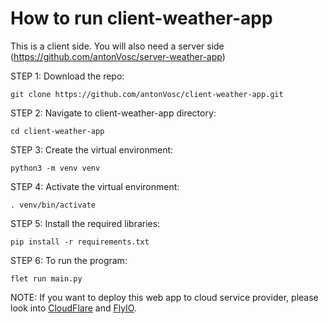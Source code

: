 # How to run client-weather-app

This is a client side. You will also need a server side (https://github.com/antonVosc/server-weather-app)

STEP 1: Download the repo:
```
git clone https://github.com/antonVosc/client-weather-app.git
```

STEP 2: Navigate to client-weather-app directory:
```
cd client-weather-app
```

STEP 3: Create the virtual environment:
```
python3 -m venv venv
```

STEP 4: Activate the virtual environment:
```
. venv/bin/activate
```

STEP 5: Install the required libraries:
```
pip install -r requirements.txt
```

STEP 6: To run the program:

```
flet run main.py
```

NOTE: If you want to deploy this web app to cloud service provider, please look into [CloudFlare](https://python.plainenglish.io/deploying-a-flet-app-for-free-on-cloudflare-pages-e56ecc6ce450) and [FlyIO](https://flet.dev/docs/guides/python/deploying-web-app/hosting-providers/fly-io/).